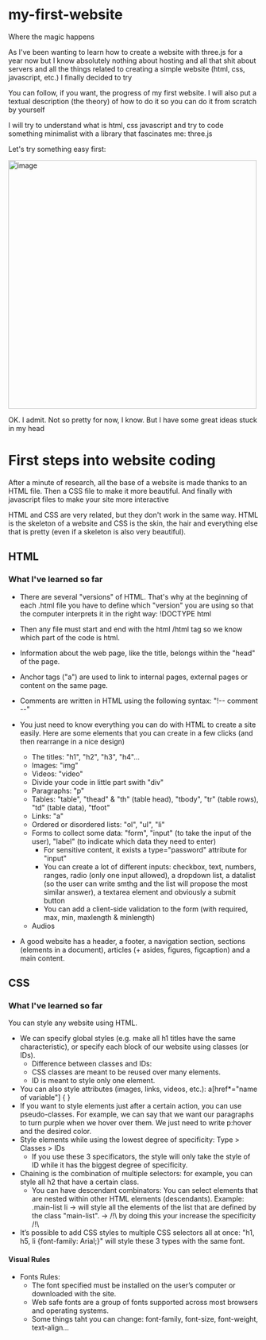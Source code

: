 # my-first-website
Where the magic happens

As I've been wanting to learn how to create a website with three.js for a year now but I know absolutely nothing about hosting and all that shit about servers and all the things related to creating a simple website (html, css, javascript, etc.) I finally decided to try

You can follow, if you want, the progress of my first website. I will also put a textual description (the theory) of how to do it so you can do it from scratch by yourself

I will try to understand what is html, css javascript and try to code something minimalist with a library that fascinates me: three.js

Let's try something easy first:

<img width="500" alt="image" src="https://user-images.githubusercontent.com/84352348/227739002-bdf966bc-6809-4066-9e69-d09c6e0ea12d.png">

OK. I admit. Not so pretty for now, I know. But I have some great ideas stuck in my head


<h1> First steps into website coding </h1>

<p> After a minute of research, all the base of a website is made thanks to an HTML file. Then a CSS file to make it more beautiful. And finally with javascript files to make your site more interactive  </p>

<p> HTML and CSS are very related, but they don't work in the same way. HTML is the skeleton of a website and CSS is the skin, the hair and everything else that is pretty (even if a skeleton is also very beautiful). </p>

<h2> HTML </h2>

<h3> What I've learned so far </h3>

- There are several "versions" of HTML. That's why at the beginning of each .html file you have to define which "version" you are using so that the computer interprets it in the right way: !DOCTYPE html 

- Then any file must start and end with the html /html tag so we know which part of the code is html.

- Information about the web page, like the title, belongs within the "head" of the page.

- Anchor tags ("a") are used to link to internal pages, external pages or content on the same page.
- Comments are written in HTML using the following syntax: "!-- comment --"
- You just need to know everything you can do with HTML to create a site easily. Here are some elements that you can create in a few clicks (and then rearrange in a nice design)
  - The titles: "h1", "h2", "h3", "h4"...
  - Images: "img"
  - Videos: "video"
  - Divide your code in little part swith "div"
  - Paragraphs: "p"
  - Tables: "table", "thead" & "th" (table head), "tbody", "tr" (table rows), "td" (table data), "tfoot"
  - Links: "a"
  - Ordered or disordered lists: "ol", "ul", "li"
  - Forms to collect some data: "form", "input" (to take the input of the user), "label" (to indicate which data they need to enter)
    - For sensitive content, it exists a type="password" attribute for "input"
    - You can create a lot of different inputs: checkbox, text, numbers, ranges, radio (only one input allowed), a dropdown list, a datalist (so the user can write smthg and the list will propose the most similar answer), a textarea element and obviously a submit button
    - You can add a client-side validation to the form (with required, max, min, maxlength & minlength)
  - Audios
- A good website has a header, a footer, a navigation section, sections (elements in a document), articles (+ asides, figures, figcaption) and a main content.

<h2> CSS </h2>

<h3> What I've learned so far </h3>

You can style any website using HTML. 
- We can specify global styles (e.g. make all h1 titles have the same characteristic), or specify each block of our website using classes (or IDs).
  -  Difference between classes and IDs:
    - CSS classes are meant to be reused over many elements.
    - ID is meant to style only one element.
- You can also style attributes (images, links, videos, etc.): a[href*="name of variable"] { }
- If you want to style elements just after a certain action, you can use pseudo-classes. For example, we can say that we want our paragraphs to turn purple when we hover over them. We just need to write p:hover and the desired color.
- Style elements while using the lowest degree of specificity: Type > Classes > IDs
  - If you use these 3 specificators, the style will only take the style of ID while it has the biggest degree of  specificity.
- Chaining is the combination of multiple selectors: for example, you can style all h2 that have a certain class.
  - You can have descendant combinators: You can select elements that are nested within other HTML elements (descendants). Example: .main-list li -> will style all the elements of the list that are defined by the class "main-list". -> /!\ by doing this your increase the specificity /!\
- It’s possible to add CSS styles to multiple CSS selectors all at once: "h1, h5, li {font-family: Arial;}" will style these 3 types with the same font.

<h4> Visual Rules </h4>

- Fonts Rules:
  - The font specified must be installed on the user’s computer or downloaded with the site.
  - Web safe fonts are a group of fonts supported across most browsers and operating systems.
  - Some things taht you can change: font-family, font-size, font-weight, text-align...
